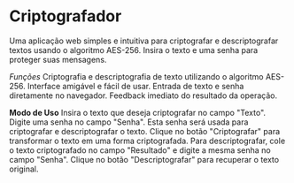# Criptografador
Uma aplicação web simples e intuitiva para criptografar e descriptografar textos usando o algoritmo AES-256. Insira o texto e uma senha para proteger suas mensagens.

_Funções_
Criptografia e descriptografia de texto utilizando o algoritmo AES-256.
Interface amigável e fácil de usar.
Entrada de texto e senha diretamente no navegador.
Feedback imediato do resultado da operação.

**Modo de Uso**
Insira o texto que deseja criptografar no campo "Texto".
Digite uma senha no campo "Senha". Esta senha será usada para criptografar e descriptografar o texto.
Clique no botão "Criptografar" para transformar o texto em uma forma criptografada.
Para descriptografar, cole o texto criptografado no campo "Resultado" e digite a mesma senha no campo "Senha". Clique no botão "Descriptografar" para recuperar o texto original.

